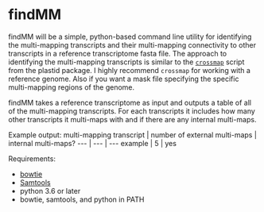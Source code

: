 # findMM

findMM will be a simple, python-based command line utility for identifying the multi-mapping transcripts and their multi-mapping connectivity to other transcripts in a reference transcriptome fasta file. The approach to identifying the multi-mapping transcripts is similar to the [`crossmap`](https://plastid.readthedocs.io/en/latest/generated/plastid.bin.crossmap.html) script from the plastid package. I highly recommend `crossmap` for working with a reference genome. Also if you want a mask file specifying the specific multi-mapping regions of the genome.

findMM takes a reference transcriptome as input and outputs a table of all of the multi-mapping transcripts. For each transcripts it includes how many other transcripts it multi-maps with and if there are any internal multi-maps.

Example output:
multi-mapping transcript | number of external multi-maps | internal multi-maps?
--- | --- | ---
example | 5 | yes

Requirements:
- [bowtie](http://bowtie-bio.sourceforge.net/index.shtml)
- [Samtools](http://www.htslib.org/)
- python 3.6 or later
- bowtie, samtools, and python in PATH
